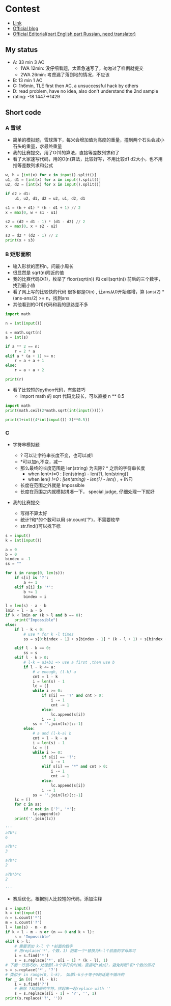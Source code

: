 # Contest

- [Link](https://codeforces.com/contest/1099)
- [Official blog](https://codeforces.com/blog/entry/64296)
- [Official Editorial(part English part Russian, need translator)](https://codeforces.com/blog/entry/64310)

## My status
- A: 33 min 3 AC
    - 1WA 12min: 没仔细看题，太着急速写了，匆匆过了样例就提交
    - 2WA 26min: 考虑漏了落到地的情况，不应该
- B: 13 min 1 AC
- C: 1h6min, TLE first then AC, a unsuccessful hack by others
- D: read problem, have no idea, also don't understand the 2nd sample
- rating: -18 1447->1429

## Short code

### A 雪球
- 简单的模拟题，雪球落下，每米会增加值为高度的重量，撞到两个石头会减小石头的重量，求最终重量
- 我的比赛提交，用了O(1)的算法，直接等差数列求和了
- 看了大家速写代码，用的O(n)算法，比较好写，不用比较d1 d2大小，也不用推等差数列求和公式
```python
w, h = [int(x) for x in input().split()]
u1, d1 = [int(x) for x in input().split()]
u2, d2 = [int(x) for x in input().split()]

if d2 > d1:
    u1, u2, d1, d2 = u2, u1, d2, d1

s1 = (h + d1) * (h - d1 + 1) // 2
x = max(0, w + s1 - u1)

s2 = (d2 + d1 - 1) * (d1 - d2) // 2
x = max(0, x + s2 - u2)

s3 = d2 * (d2 - 1) // 2
print(x + s3)
```

### B 矩形面积
- 输入形状的面积n，问最小周长
- 很显然是 sqrt(n)附近的值
- 我的比赛代码O(1)，枚举了 floor(sqrt(n)) 和 ceil(sqrt(n)) 前后的三个数字，找到最小值
- 看了网上写的比较快的代码 很多都是O(n) , 让ans从0开始递增，算 (ans/2) * (ans-ans/2) >= n，找到ans
- 其他看到的O(1)代码和我的思路差不多
```python
import math

n = int(input())

s = math.sqrt(n)
a = int(s)

if a ** 2 == n:
    r = 2 * a
elif a * (a + 1) >= n:
    r = a + a + 1
else:
    r = a + a + 2

print(r)
```
- 看了比较短的python代码，有些技巧
    - import math 的 sqrt 代码比较长，可以直接 n ** 0.5

```python
import math
print(math.ceil(2*math.sqrt(int(input()))))
```

```python
print(1+int((4*int(input())-3)**0.5))
```

### C
- 字符串模拟题
    - ? 可以让字符串长度不变，也可以减1
    - *可以加n,不变，减一
    - 那么最终的长度范围是 len(string) 为去除? * 之后的字符串长度
        - when len(*)=0 :  [len(string) - len(?), len(string)]
        - when len(*) !=0 : [len(string) - len(?) - len(*) , + INF)
    - 长度在范围之外就是 Impossible
    - 长度在范围之内就模拟拼凑一下， special judge, 仔细处理一下就好

- 我的比赛提交
    - 写得不算太好
    - 统计?和*的个数可以用 str.count('?')，不需要枚举
    - str.find()可以找下标
```python
s = input()
k = int(input())

a = 0
b = 0
bindex = -1
ss = ""

for i in range(0, len(s)):
    if s[i] is '?':
        a += 1
    elif s[i] is '*':
        b += 1
        bindex = i

l = len(s) - a - b
lmin = l - a - b
if k < lmin or (k > l and b == 0):
    print("Impossible")
else:
    if l - k < 0:
        # use * for k -l times
        ss = s[0:bindex - 1] + s[bindex - 1] * (k - l + 1) + s[bindex + 1:]

    elif l - k == 0:
        ss = s
    elif l - k > 0:
        # l-k = a1+b1 => use a first ,then use b
        if l - k <= a:
            # a enough, (l-k) a
            cnt = l - k
            i = len(s) - 1
            lc = []
            while i >= 0:
                if s[i] == '?' and cnt > 0:
                    i -= 1
                    cnt -= 1
                else:
                    lc.append(s[i])
                i -= 1
            ss = ''.join(lc)[::-1]
        else:
            # a and (l-k-a) b
            cnt = l - k - a
            i = len(s) - 1
            lc = []
            while i >= 0:
                if s[i] == '?':
                    i -= 1
                elif s[i] == "*" and cnt > 0:
                    i -= 1
                    cnt -= 1
                else:
                    lc.append(s[i])
                i -= 1
            ss = ''.join(lc)[::-1]
    lc = []
    for c in ss:
        if c not in ['?', '*']:
            lc.append(c)
    print(''.join(lc))

'''
a?b*c
6

a?b*c
3

a?b*c
2

a?b*b*c
2

'''


```

- 赛后优化，根据别人比较短的代码，添加注释
```python
s = input()
k = int(input())
n = s.count('*')
m = s.count('?')
l = len(s) - m - n
if k < l - m - n or (n == 0 and k > l):
    s = 'Impossible'
elif k > l:
    # 需要添加 k-l 个 *前面的数字
    # 用replace('*'，个数，1) 把第一个*替换为k-l个前面的字母即可
    i = s.find('*')
    s = s.replace('*', s[i - 1] * (k - l), 1)
# 下面一行很巧妙，处理删l-k个字符的时候，直接吧*换成?，避免判断?和*个数的情况
s = s.replace('*', '?')
# 类似于 in range(0, l-k)， 如果l-k小于等于0的话是不循环的
for _ in [0] * (l - k):
    i = s.find('?')
    # 删除 ?和前面的字符，拼起来一起replace with ''
    s = s.replace(s[i - 1] + '?', '', 1)
print(s.replace('?', ''))
```